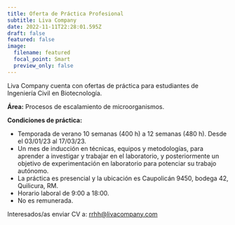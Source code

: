 ```yaml
---
title: Oferta de Práctica Profesional
subtitle: Liva Company
date: 2022-11-11T22:28:01.595Z
draft: false
featured: false
image:
  filename: featured
  focal_point: Smart
  preview_only: false
---
```

Liva Company cuenta con ofertas de práctica para estudiantes de Ingeniería Civil en Biotecnología.

**Área:** Procesos de escalamiento de microorganismos.

**Condiciones de práctica:**

* Temporada de verano 10 semanas (400 h) a 12 semanas (480 h). Desde el 03/01/23 al 17/03/23.
* Un mes de inducción en técnicas, equipos y metodologías, para aprender a investigar y trabajar en el laboratorio, y posteriormente un objetivo de experimentación en laboratorio para potenciar su trabajo autónomo.
* La práctica es presencial y la ubicación es Caupolicán 9450, bodega 42, Quilicura, RM.
* Horario laboral de 9:00 a 18:00.
* No es remunerada.

Interesados/as enviar CV a: [rrhh@livacompany.com](mailto:rrhh@livacompany.com)